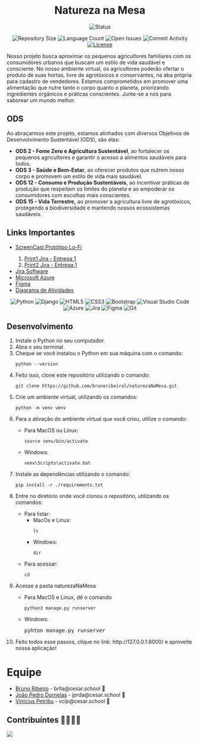 <h1 align="center">Natureza na Mesa</h1>

<p align="center">
  <img src="https://img.shields.io/badge/Status-Em%20desenvolvimento-green?style=flat-square" alt="Status" />
</p>

<p align="center">
  <img src="https://img.shields.io/github/repo-size/brunoribeirol/naturezaNaMesa?style=flat" alt="Repository Size" />
  <img src="https://img.shields.io/github/languages/count/brunoribeirol/naturezaNaMesa?style=flat&logo=python" alt="Language Count" />
  <img src="https://img.shields.io/bitbucket/issues/brunoribeirol/naturezaNaMesa?style=flat&logo=github" alt="Open Issues" />
  <img src="https://img.shields.io/github/commit-activity/t/brunoribeirol/naturezaNaMesa?style=flat&logo=github" alt="Commit Activity" />
  <a href="LICENSE.md"><img src="https://img.shields.io/github/license/brunoribeirol/naturezaNaMesa" alt="License" /></a>
</p>


<p>
  Nosso projeto busca aproximar os pequenos agricultores familiares com os
  consumidores urbanos que buscam um estilo de vida saudável e consciente. No
  nosso ambiente virtual, os agricultores poderão ofertar o produto de suas
  hortas, livre de agrotóxicos e conservantes, na aba própria para cadastro de
  vendedores. Estamos comprometidos em promover uma alimentação que nutre tanto
  o corpo quanto o planeta, priorizando ingredientes orgânicos e práticas
  conscientes. Junte-se a nós para saborear um mundo melhor.
</p>

<!--Por outro lado, os compradores receberão em suas casas frutas e verduras da melhor qualidade.
Por meio de sistemas de pagamentos mais ágeis para os agricultores e a facilidade de encontrar
produtos de qualidade, nosso projeto tem o objetivo de garantir sistemas sustentáveis de produção
de alimentos e implementar práticas agrícolas resilientes.-->

<h2>ODS</h2>
<p>
  Ao abraçarmos este projeto, estamos alinhados com diversos Objetivos de
  Desenvolvimento Sustentável (ODS), são elas:
</p>
<ul>
  <li>
    <b>ODS 2 - Fome Zero e Agricultura Sustentável</b>, ao fortalecer os
    pequenos agricultores e garantir o acesso a alimentos saudáveis para todos.
  </li>
  <li>
    <b>ODS 3 - Saúde e Bem-Estar</b>, ao oferecer produtos que nutrem nosso
    corpo e promovem um estilo de vida mais saudável.
  </li>
  <li>
    <b>ODS 12 - Consumo e Produção Sustentáveis</b>, ao incentivar práticas de
    produção que respeitam os limites do planeta e ao empoderar os consumidores
    com escolhas mais conscientes.
  </li>
  <li>
    <b>ODS 15 - Vida Terrestre,</b> ao promover a agricultura livre de
    agrotóxicos, protegendo a biodiversidade e mantendo nossos ecossistemas
    saudáveis.
  </li>
</ul>
<p></p>

<h2>Links Importantes</h2>
<ul>
  <li>
    <a
      href="https://drive.google.com/file/d/1-B5eo4Kn4ohz8Wy2rx8n7Ok2avWnGRr8/view?usp=sharing"
      >ScreenCast Protótipo Lo-Fi</a
    >
  </li>
  <ol>
    <li>
      <a
        href="https://drive.google.com/file/d/1fKBDubrYRM0OfsfiGrPuFtaMAWoiZ5tC/view?usp=sharing"
        >Print1 Jira - Entrega 1</a
      >
    </li>
    <li>
      <a
        href="https://drive.google.com/file/d/1Cjy2dJmmQqB71rZnHO9TrNrHbcQeCRaQ/view?usp=sharing"
        >Print2 Jira - Entrega 1</a
      >
    </li>
  </ol>
  <li>
    <a href="https://brlla.atlassian.net/jira/software/projects/NAT/boards/2"
      >Jira Software</a
    >
  </li>

  <li>
    <a
      href="https://portal.azure.com/?Microsoft_Azure_Education_correlationId=1c9f81fb-8425-4b8d-b397-29069dc60844#home"
      >Microsoft Azure</a
    >
  </li>
  <li>
    <a
      href="https://www.figma.com/file/gLjdFQCF3fTfQyUurKPn8I/Untitled?type=design&node-id=1-8&mode=design&t=z6upk37KIBaksBDz-0"
      >Figma</a
    >
  </li>
    <li>
    <a
      href="https://lucid.app/lucidchart/f2cbdb19-8906-4e3b-8f33-011892292cdb/edit?invitationId=inv_c43e7d84-0bd0-493f-87c9-0bd5afac2160"
      >Diagrama de Atividades</a
    >
  </li>
</ul>

<p align="center">
    <img src="https://img.shields.io/badge/python-3670A0?style=for-the-badge&logo=python&logoColor=ffdd54" alt="Python" />
  <img src="https://img.shields.io/badge/django-%23092E20.svg?style=for-the-badge&logo=django&logoColor=white" alt="Django" />
  <img src="https://img.shields.io/badge/html5-%23E34F26.svg?style=for-the-badge&logo=html5&logoColor=white" alt="HTML5" />
  <img src="https://img.shields.io/badge/css3-%231572B6.svg?style=for-the-badge&logo=css3&logoColor=white" alt="CSS3" />
  <img src="https://img.shields.io/badge/bootstrap-%238511FA.svg?style=for-the-badge&logo=bootstrap&logoColor=white" alt="Bootstrap" />
  <img src="https://img.shields.io/badge/Visual%20Studio%20Code-0078d7.svg?style=for-the-badge&logo=visual-studio-code&logoColor=white" alt="Visual Studio Code" />
  <img src="https://img.shields.io/badge/azure-%230072C6.svg?style=for-the-badge&logo=microsoftazure&logoColor=white" alt="Azure" />
  <img src="https://img.shields.io/badge/jira-%230A0FFF.svg?style=for-the-badge&logo=jira&logoColor=white" alt="Jira" />
  <img src="https://img.shields.io/badge/figma-%23F24E1E.svg?style=for-the-badge&logo=figma&logoColor=white" alt="Figma" />
  <img src="https://img.shields.io/badge/git-%23F05033.svg?style=for-the-badge&logo=git&logoColor=white" alt="Git" />
</p>

<h2>Desenvolvimento</h2>
<ol>
    <li>Instale o Python no seu computador.</li>
    <li>Abra o seu terminal.</li>
    <li>Cheque se você instalou o Python em sua máquina com o comando:</li>
        <pre><code>python --version</code></pre>
    <li>Feito isso, clone este repositório utilizando o comando:</li>
        <pre><code>git clone https://github.com/brunoribeirol/naturezaNaMesa.git</code></pre>
    <li>Crie um ambiente virtual, utilizando os comandos:</li>
        <pre><code>python -m venv venv</code></pre>
    <li>Para a ativação do ambiente virtual que você criou, utilize o comando:</li>
    <ul>
        <li>Para MacOS ou Linux:</li>
            <pre><code>source venv/bin/activate</code></pre>
        <li>Windows:</li>
            <pre><code>venv\Scripts\activate.bat</code></pre>
    </ul>
    <li>Instale as dependências utilizando o comando:</li>
        <pre><code>pip install -r ./requirements.txt</code></pre>
    <li>Entre no diretório onde você clonou o repositório, utilizando os comandos:</li>
    <ul>
        <li>Para listar:
            <ul>
                <li>MacOs e Linux:
                    <pre><code>ls</code></pre>
                <li>Windows:</li>
                    <pre><code>dir</code></pre>
            </ul>
        </li>
        <li>Para acessar:</li>
            <pre><code>cd</code></pre>
    </ul>
    <li>Acesse a pasta naturezaNaMesa</li>
    <ul>
        <li>Para MacOS e Linux, dê o comando</li>
            <pre><code>python3 manage.py runserver</code></pre>
        <li>Windows:</li>
            <pre>pyhton manage.py runserver</pre>
    </ul>
    <li>Feito todos esse passos, clique no link: http://127.0.0.1:8000/ e aproveite nossa aplicação! </li>
</ol>



<h1>Equipe</h1>
<ul>
  <li>
    <a href="https://github.com/brunoribeirol">Bruno Ribeiro</a> -
    brlla@cesar.school 📩
  </li>
  <li>
    <a href="https://github.com/joaopdornelas26">João Pedro Dornelas</a> -
    jprda@cesar.school 📩
  </li>
  <li>
    <a href="https://github.com/vinipetribu">Vinícius Petribu</a> -
    vclp@cesar.school 📩
  </li>
</ul>

<h2>Contribuíntes 👨‍👩‍👧‍👦</h2>
<a href="https://github.com/brunoribeirol/naturezaNaMesa/graphs/contributors">
  <img src="https://contrib.rocks/image?repo=brunoribeirol/naturezaNaMesa" />
</a>
